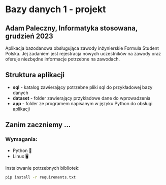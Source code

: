 # Bazy danych 1 - projekt
## Adam Paleczny, Informatyka stosowana, grudzień 2023

Aplikacja bazodanowa obsługująca zawody inżynierskie Formula Student Polska. Jej zadaniem jest rejestracja nowych uczestników na zawody oraz oferuje niezbędne informacje potrzebne na zawodach.

## Struktura aplikacji
- **sql** - katalog zawierający potrzebne pliki sql do przykładowej bazy danych
- **dataset** - folder zawierający przykładowe dane do wprowadzenia
- **app** - folder ze programem napisanym w języku Python do obsługi aplikacji 

## Zanim zaczniemy ...
### Wymagania:
- Python 🐍
- Linux 🖥️

Instalowanie potrzebnych bibliotek:
``` bash
pip install -r requirements.txt
```